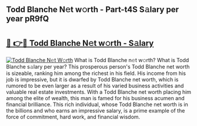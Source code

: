 ## Todd Blanche N𝚎t w𝚘rth - Part-t4S S𝚊lary per year pR9fQ

# <h2><a href="http://gc2grr.nevu.top/?p=Todd+Blanche">🔗 👉🔴 Todd Blanche N𝚎t w𝚘rth - S𝚊lary</a></h2>

[![Todd Blanche N𝚎t W𝚘rth](https://i.imgur.com/Oavwk0R.jpeg)](http://gc2grr.nevu.top/?p=Todd+Blanche)
What is Todd Blanche n𝚎t w𝚘rth? What is Todd Blanche s𝚊lary per year?
This prosperous person's Todd Blanche net worth is sizeable, ranking him among the richest in his field. His income from his job is impressive, but it is dwarfed by Todd Blanche net worth, which is rumored to be even larger as a result of his varied business activities and valuable real estate investments. With a Todd Blanche net worth placing him among the elite of wealth, this man is famed for his business acumen and financial brilliance. This rich individual, whose Todd Blanche net worth is in the billions and who earns an impressive salary, is a prime example of the force of commitment, hard work, and financial wisdom.
